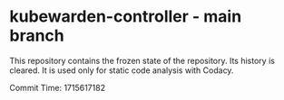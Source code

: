 # kubewarden-controller - main branch

This repository contains the frozen state of the repository.
Its history is cleared. It is used only for static code
analysis with Codacy.

Commit Time: 1715617182